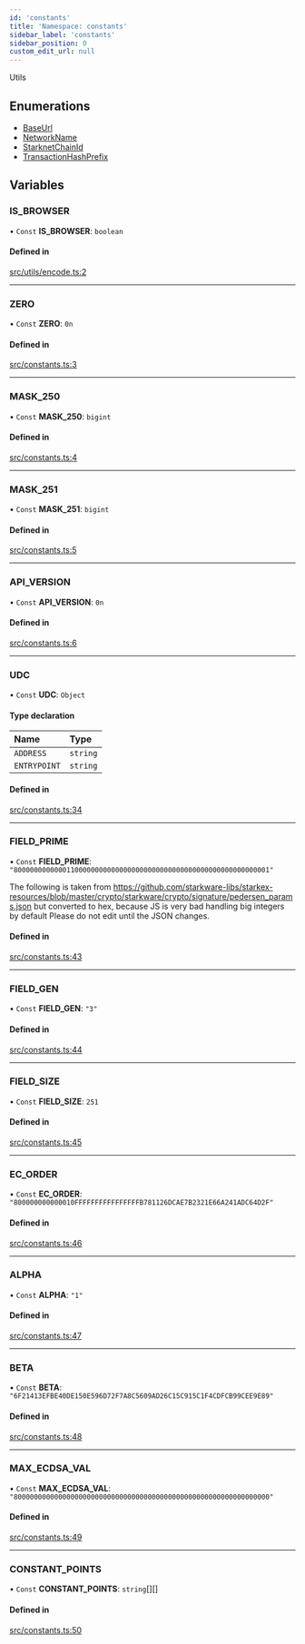 ```yaml
---
id: 'constants'
title: 'Namespace: constants'
sidebar_label: 'constants'
sidebar_position: 0
custom_edit_url: null
---
```


Utils

## Enumerations

- [BaseUrl](../enums/constants.BaseUrl.md)
- [NetworkName](../enums/constants.NetworkName.md)
- [StarknetChainId](../enums/constants.StarknetChainId.md)
- [TransactionHashPrefix](../enums/constants.TransactionHashPrefix.md)

## Variables

### IS_BROWSER

• `Const` **IS_BROWSER**: `boolean`

#### Defined in

[src/utils/encode.ts:2](https://github.com/notV4l/starknet.js/blob/47ca727/src/utils/encode.ts#L2)

---

### ZERO

• `Const` **ZERO**: `0n`

#### Defined in

[src/constants.ts:3](https://github.com/notV4l/starknet.js/blob/47ca727/src/constants.ts#L3)

---

### MASK_250

• `Const` **MASK_250**: `bigint`

#### Defined in

[src/constants.ts:4](https://github.com/notV4l/starknet.js/blob/47ca727/src/constants.ts#L4)

---

### MASK_251

• `Const` **MASK_251**: `bigint`

#### Defined in

[src/constants.ts:5](https://github.com/notV4l/starknet.js/blob/47ca727/src/constants.ts#L5)

---

### API_VERSION

• `Const` **API_VERSION**: `0n`

#### Defined in

[src/constants.ts:6](https://github.com/notV4l/starknet.js/blob/47ca727/src/constants.ts#L6)

---

### UDC

• `Const` **UDC**: `Object`

#### Type declaration

| Name         | Type     |
| :----------- | :------- |
| `ADDRESS`    | `string` |
| `ENTRYPOINT` | `string` |

#### Defined in

[src/constants.ts:34](https://github.com/notV4l/starknet.js/blob/47ca727/src/constants.ts#L34)

---

### FIELD_PRIME

• `Const` **FIELD_PRIME**: `"800000000000011000000000000000000000000000000000000000000000001"`

The following is taken from https://github.com/starkware-libs/starkex-resources/blob/master/crypto/starkware/crypto/signature/pedersen_params.json but converted to hex, because JS is very bad handling big integers by default
Please do not edit until the JSON changes.

#### Defined in

[src/constants.ts:43](https://github.com/notV4l/starknet.js/blob/47ca727/src/constants.ts#L43)

---

### FIELD_GEN

• `Const` **FIELD_GEN**: `"3"`

#### Defined in

[src/constants.ts:44](https://github.com/notV4l/starknet.js/blob/47ca727/src/constants.ts#L44)

---

### FIELD_SIZE

• `Const` **FIELD_SIZE**: `251`

#### Defined in

[src/constants.ts:45](https://github.com/notV4l/starknet.js/blob/47ca727/src/constants.ts#L45)

---

### EC_ORDER

• `Const` **EC_ORDER**: `"800000000000010FFFFFFFFFFFFFFFFB781126DCAE7B2321E66A241ADC64D2F"`

#### Defined in

[src/constants.ts:46](https://github.com/notV4l/starknet.js/blob/47ca727/src/constants.ts#L46)

---

### ALPHA

• `Const` **ALPHA**: `"1"`

#### Defined in

[src/constants.ts:47](https://github.com/notV4l/starknet.js/blob/47ca727/src/constants.ts#L47)

---

### BETA

• `Const` **BETA**: `"6F21413EFBE40DE150E596D72F7A8C5609AD26C15C915C1F4CDFCB99CEE9E89"`

#### Defined in

[src/constants.ts:48](https://github.com/notV4l/starknet.js/blob/47ca727/src/constants.ts#L48)

---

### MAX_ECDSA_VAL

• `Const` **MAX_ECDSA_VAL**: `"800000000000000000000000000000000000000000000000000000000000000"`

#### Defined in

[src/constants.ts:49](https://github.com/notV4l/starknet.js/blob/47ca727/src/constants.ts#L49)

---

### CONSTANT_POINTS

• `Const` **CONSTANT_POINTS**: `string`[][]

#### Defined in

[src/constants.ts:50](https://github.com/notV4l/starknet.js/blob/47ca727/src/constants.ts#L50)
